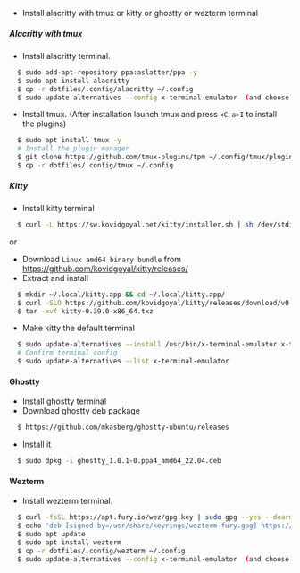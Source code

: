 
* Install alacritty with tmux or kitty or ghostty or wezterm terminal 

##### Alacritty with tmux

* Install alacritty terminal. 
~~~bash
  $ sudo add-apt-repository ppa:aslatter/ppa -y
  $ sudo apt install alacritty
  $ cp -r dotfiles/.config/alacritty ~/.config
  $ sudo update-alternatives --config x-terminal-emulator  (and choose alacritty in the options)
~~~
* Install tmux. (After installation launch tmux and press `<C-a>I` to install the plugins)
~~~bash
  $ sudo apt install tmux -y
  # Install the plugin manager
  $ git clone https://github.com/tmux-plugins/tpm ~/.config/tmux/plugins/tpm
  $ cp -r dotfiles/.config/tmux ~/.config
~~~

##### Kitty
* Install kitty terminal
~~~bash
  $ curl -L https://sw.kovidgoyal.net/kitty/installer.sh | sh /dev/stdin
~~~
or 

* Download `Linux amd64 binary bundle` from https://github.com/kovidgoyal/kitty/releases/ 
* Extract and install
~~~bash
  $ mkdir ~/.local/kitty.app && cd ~/.local/kitty.app/
  $ curl -SLO https://github.com/kovidgoyal/kitty/releases/download/v0.39.0/kitty-0.39.0-x86_64.txz
  $ tar -xvf kitty-0.39.0-x86_64.txz
~~~
* Make kitty the default terminal
~~~bash
  $ sudo update-alternatives --install /usr/bin/x-terminal-emulator x-terminal-emulator /home/narayan/.local/kitty.app/bin/kitty 100
  # Confirm terminal config
  $ sudo update-alternatives --list x-terminal-emulator 
~~~


#### Ghostty
* Install ghostty terminal
* Download ghostty deb package
~~~bash
  $ https://github.com/mkasberg/ghostty-ubuntu/releases
~~~
* Install it
~~~bash
  $ sudo dpkg -i ghostty_1.0.1-0.ppa4_amd64_22.04.deb
~~~

#### Wezterm

* Install wezterm terminal.
~~~bash
  $ curl -fsSL https://apt.fury.io/wez/gpg.key | sudo gpg --yes --dearmor -o /usr/share/keyrings/wezterm-fury.gpg
  $ echo 'deb [signed-by=/usr/share/keyrings/wezterm-fury.gpg] https://apt.fury.io/wez/ * *' | sudo tee /etc/apt/sources.list.d/wezterm.list
  $ sudo apt update
  $ sudo apt install wezterm
  $ cp -r dotfiles/.config/wezterm ~/.config
  $ sudo update-alternatives --config x-terminal-emulator  (and choose wezterm in the options)
~~~


